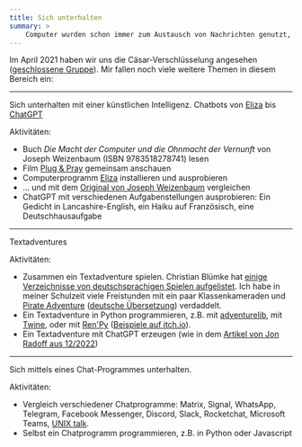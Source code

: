 ```yaml
---
title: Sich unterhalten
summary: >
    Computer wurden schon immer zum Austausch von Nachrichten genutzt, EMail, Chatprogramme, Social Media. 
---
```

Im April 2021 haben wir uns die Cäsar-Verschlüsselung angesehen ([geschlossene Gruppe](https://meetup.codekulturbonn.de/groups/2/discussions/37)). Mir fallen noch viele weitere Themen in diesem Bereich ein:

---
Sich unterhalten mit einer künstlichen Intelligenz. Chatbots von [Eliza](https://de.wikipedia.org/wiki/ELIZA) bis [ChatGPT](https://de.wikipedia.org/wiki/ChatGPT)

Aktivitäten:

* Buch _Die Macht der Computer und die Ohnmacht der Vernunft_ von Joseph Weizenbaum (ISBN 9783518278741) lesen
* Film [Plug & Pray](https://de.wikipedia.org/wiki/Plug_%26_Pray) gemeinsam anschauen
* Computerprogramm [Eliza](https://github.com/codeanticode/eliza) installieren und ausprobieren
* ... und mit dem [Original von Joseph Weizenbaum](https://sites.google.com/view/elizagen-org/the-original-eliza) vergleichen
* ChatGPT mit verschiedenen Aufgabenstellungen ausprobieren: Ein Gedicht in Lancashire-English, ein Haiku auf Französisch, eine Deutschhausaufgabe

---
Textadventures

Aktivitäten:

* Zusammen ein Textadventure spielen. Christian Blümke hat [einige Verzeichnisse von deutschsprachigen Spielen aufgelistet](https://ifiction.pageturner.de/). Ich habe in meiner Schulzeit viele Freistunden mit ein paar Klassenkameraden und [Pirate Adventure](https://ifdb.org/viewgame?id=zya3mo3njj58hewi) ([deutsche Übersetzung](https://ifdb.org/viewgame?id=eicgncurtongx2wq)) verdaddelt. 
* Ein Textadventure in Python programmieren, z.B. mit [adventurelib](https://github.com/lordmauve/adventurelib), mit [Twine](http://twinery.org/), oder mit [Ren'Py](https://www.renpy.org/) ([Beispiele auf itch.io](https://itch.io/games/top-rated/made-with-renpy)). 
* Ein Textadventure mit ChatGPT erzeugen (wie in dem [Artikel von Jon Radoff aus 12/2022](https://medium.com/building-the-metaverse/creating-a-text-adventure-game-with-chatg-cffeff4d7cfd))

---
Sich mittels eines Chat-Programmes unterhalten.

Aktivitäten:

* Vergleich verschiedener Chatprogramme: Matrix, Signal, WhatsApp, Telegram, Facebook Messenger, Discord, Slack, Rocketchat, Microsoft Teams, [UNIX talk](https://en.wikipedia.org/wiki/Talk_(software)).
* Selbst ein Chatprogramm programmieren, z.B. in Python oder Javascript

